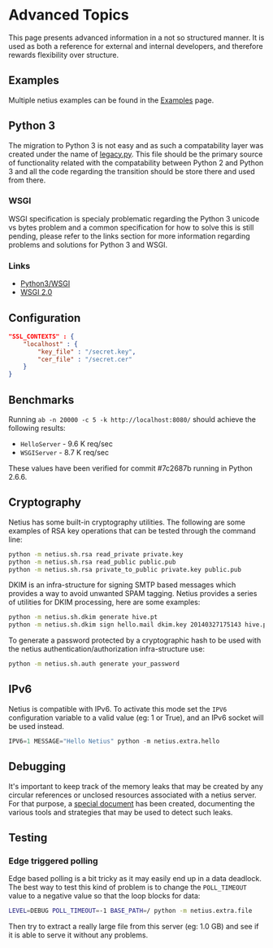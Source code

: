 # Advanced Topics

This page presents advanced information in a not so structured manner. It is used as both a reference
for external and internal developers, and therefore rewards flexibility over structure.

## Examples

Multiple netius examples can be found in the [Examples](examples.md) page.

## Python 3

The migration to Python 3 is not easy and as such a compatability layer was created under the name of
[legacy.py](../src/netius/base/legacy.py). This file should be the primary source of functionality related
with the compatability between Python 2 and Python 3 and all the code regarding the transition should
be store there and used from there.

### WSGI

WSGI specification is specialy problematic regarding the Python 3 unicode vs bytes problem and a common
specification for how to solve this is still pending, please refer to the links section for more information
regarding problems and solutions for Python 3 and WSGI.

### Links

* [Python3/WSGI](http://wsgi.readthedocs.org/en/latest/python3.html)
* [WSGI 2.0](http://wsgi.readthedocs.org/en/latest/proposals-2.0.html)

## Configuration
```json
"SSL_CONTEXTS" : {
    "localhost" : {
        "key_file" : "/secret.key",
        "cer_file" : "/secret.cer"
    }
}
```

## Benchmarks

Running `ab -n 20000 -c 5 -k http://localhost:8080/` should achieve the following results:

* `HelloServer` - 9.6 K req/sec
* `WSGIServer` - 8.7 K req/sec

These values have been verified for commit #7c2687b running in Python 2.6.6.

## Cryptography

Netius has some built-in cryptography utilities. The following are some
examples of RSA key operations that can be tested through the command line:

```bash
python -m netius.sh.rsa read_private private.key
python -m netius.sh.rsa read_public public.pub
python -m netius.sh.rsa private_to_public private.key public.pub
```

DKIM is an infra-structure for signing SMTP based messages which provides a way to avoid unwanted
SPAM tagging. Netius provides a series of utilities for DKIM processing, here are some examples:

```bash
python -m netius.sh.dkim generate hive.pt
python -m netius.sh.dkim sign hello.mail dkim.key 20140327175143 hive.pt
```

To generate a password protected by a cryptographic hash to be used with the netius
authentication/authorization infra-structure use:

```bash
python -m netius.sh.auth generate your_password
```

## IPv6

Netius is compatible with IPv6. To activate this mode set the `IPV6` configuration variable
to a valid value (eg: 1 or True), and an IPv6 socket will be used instead.

```python
IPV6=1 MESSAGE="Hello Netius" python -m netius.extra.hello
```

## Debugging

It's important to keep track of the memory leaks that may be created by any circular references or
unclosed resources associated with a netius server. For that purpose, a [special document](leak.md) has
been created, documenting the various tools and strategies that may be used to detect such leaks.

## Testing

### Edge triggered polling

Edge based polling is a bit tricky as it may easily end up in a data deadlock. The best way to test this
kind of problem is to change the `POLL_TIMEOUT` value to a negative value so that the loop blocks for data:

```bash
LEVEL=DEBUG POLL_TIMEOUT=-1 BASE_PATH=/ python -m netius.extra.file
```

Then try to extract a really large file from this server (eg: 1.0 GB) and see if it is able to serve it
without any problems.
